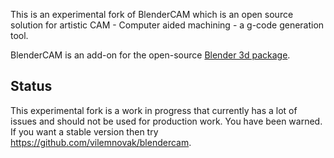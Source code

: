This is an experimental fork of BlenderCAM which is an open source solution for artistic CAM - Computer aided machining - a g-code generation tool.

BlenderCAM is an add-on for the open-source [Blender 3d package](https://www.blender.org/).

## Status
This experimental fork is a work in progress that currently has a lot of issues and should not be used for production work. You have been warned.  If you want a stable version then try https://github.com/vilemnovak/blendercam.
